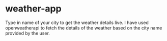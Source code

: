 # weather-app
Type in name of your city to get the weather details live.
I have used openweatherapi to fetch the details of the weather based on the city name provided by the user.

